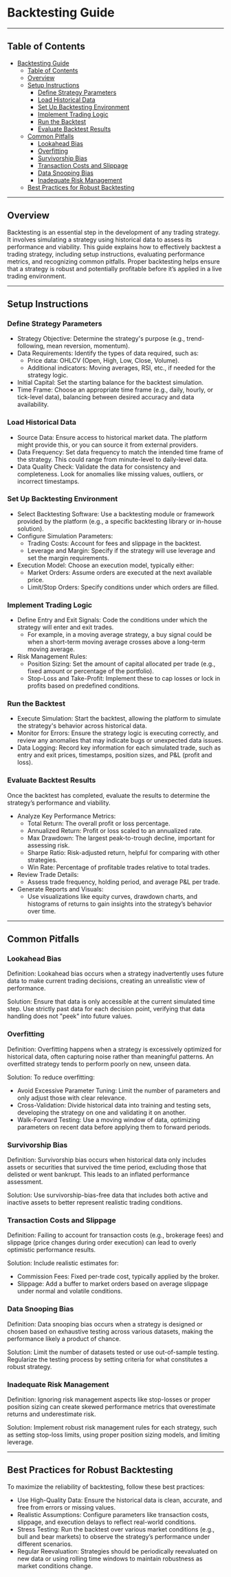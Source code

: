 # Backtesting Guide

---

## Table of Contents
- [Backtesting Guide](#backtesting-guide)
  - [Table of Contents](#table-of-contents)
  - [Overview](#overview)
  - [Setup Instructions](#setup-instructions)
    - [Define Strategy Parameters](#define-strategy-parameters)
    - [Load Historical Data](#load-historical-data)
    - [Set Up Backtesting Environment](#set-up-backtesting-environment)
    - [Implement Trading Logic](#implement-trading-logic)
    - [Run the Backtest](#run-the-backtest)
    - [Evaluate Backtest Results](#evaluate-backtest-results)
  - [Common Pitfalls](#common-pitfalls)
    - [Lookahead Bias](#lookahead-bias)
    - [Overfitting](#overfitting)
    - [Survivorship Bias](#survivorship-bias)
    - [Transaction Costs and Slippage](#transaction-costs-and-slippage)
    - [Data Snooping Bias](#data-snooping-bias)
    - [Inadequate Risk Management](#inadequate-risk-management)
  - [Best Practices for Robust Backtesting](#best-practices-for-robust-backtesting)

---

## Overview

Backtesting is an essential step in the development of any trading strategy. It involves simulating a strategy using historical data to assess its performance and viability. This guide explains how to effectively backtest a trading strategy, including setup instructions, evaluating performance metrics, and recognizing common pitfalls. Proper backtesting helps ensure that a strategy is robust and potentially profitable before it’s applied in a live trading environment.

---

## Setup Instructions

### Define Strategy Parameters

- Strategy Objective: Determine the strategy's purpose (e.g., trend-following, mean reversion, momentum).
- Data Requirements: Identify the types of data required, such as:
   - Price data: OHLCV (Open, High, Low, Close, Volume).
   - Additional indicators: Moving averages, RSI, etc., if needed for the strategy logic.
- Initial Capital: Set the starting balance for the backtest simulation.
- Time Frame: Choose an appropriate time frame (e.g., daily, hourly, or tick-level data), balancing between desired accuracy and data availability.

### Load Historical Data

- Source Data: Ensure access to historical market data. The platform might provide this, or you can source it from external providers.
- Data Frequency: Set data frequency to match the intended time frame of the strategy. This could range from minute-level to daily-level data.
- Data Quality Check: Validate the data for consistency and completeness. Look for anomalies like missing values, outliers, or incorrect timestamps.

### Set Up Backtesting Environment

- Select Backtesting Software: Use a backtesting module or framework provided by the platform (e.g., a specific backtesting library or in-house solution).
- Configure Simulation Parameters:
   - Trading Costs: Account for fees and slippage in the backtest.
   - Leverage and Margin: Specify if the strategy will use leverage and set the margin requirements.
- Execution Model: Choose an execution model, typically either:
   - Market Orders: Assume orders are executed at the next available price.
   - Limit/Stop Orders: Specify conditions under which orders are filled.

### Implement Trading Logic

- Define Entry and Exit Signals: Code the conditions under which the strategy will enter and exit trades.
   - For example, in a moving average strategy, a buy signal could be when a short-term moving average crosses above a long-term moving average.
- Risk Management Rules:
   - Position Sizing: Set the amount of capital allocated per trade (e.g., fixed amount or percentage of the portfolio).
   - Stop-Loss and Take-Profit: Implement these to cap losses or lock in profits based on predefined conditions.

### Run the Backtest

- Execute Simulation: Start the backtest, allowing the platform to simulate the strategy's behavior across historical data.
- Monitor for Errors: Ensure the strategy logic is executing correctly, and review any anomalies that may indicate bugs or unexpected data issues.
- Data Logging: Record key information for each simulated trade, such as entry and exit prices, timestamps, position sizes, and P&L (profit and loss).

### Evaluate Backtest Results

Once the backtest has completed, evaluate the results to determine the strategy’s performance and viability.

- Analyze Key Performance Metrics:
   - Total Return: The overall profit or loss percentage.
   - Annualized Return: Profit or loss scaled to an annualized rate.
   - Max Drawdown: The largest peak-to-trough decline, important for assessing risk.
   - Sharpe Ratio: Risk-adjusted return, helpful for comparing with other strategies.
   - Win Rate: Percentage of profitable trades relative to total trades.
- Review Trade Details:
   - Assess trade frequency, holding period, and average P&L per trade.
- Generate Reports and Visuals:
   - Use visualizations like equity curves, drawdown charts, and histograms of returns to gain insights into the strategy’s behavior over time.

---

## Common Pitfalls

### Lookahead Bias

Definition: Lookahead bias occurs when a strategy inadvertently uses future data to make current trading decisions, creating an unrealistic view of performance.

Solution: Ensure that data is only accessible at the current simulated time step. Use strictly past data for each decision point, verifying that data handling does not "peek" into future values.

### Overfitting

Definition: Overfitting happens when a strategy is excessively optimized for historical data, often capturing noise rather than meaningful patterns. An overfitted strategy tends to perform poorly on new, unseen data.

Solution: To reduce overfitting:
- Avoid Excessive Parameter Tuning: Limit the number of parameters and only adjust those with clear relevance.
- Cross-Validation: Divide historical data into training and testing sets, developing the strategy on one and validating it on another.
- Walk-Forward Testing: Use a moving window of data, optimizing parameters on recent data before applying them to forward periods.

### Survivorship Bias

Definition: Survivorship bias occurs when historical data only includes assets or securities that survived the time period, excluding those that delisted or went bankrupt. This leads to an inflated performance assessment.

Solution: Use survivorship-bias-free data that includes both active and inactive assets to better represent realistic trading conditions.

### Transaction Costs and Slippage

Definition: Failing to account for transaction costs (e.g., brokerage fees) and slippage (price changes during order execution) can lead to overly optimistic performance results.

Solution: Include realistic estimates for:
- Commission Fees: Fixed per-trade cost, typically applied by the broker.
- Slippage: Add a buffer to market orders based on average slippage under normal and volatile conditions.

### Data Snooping Bias

Definition: Data snooping bias occurs when a strategy is designed or chosen based on exhaustive testing across various datasets, making the performance likely a product of chance.

Solution: Limit the number of datasets tested or use out-of-sample testing. Regularize the testing process by setting criteria for what constitutes a robust strategy.

### Inadequate Risk Management

Definition: Ignoring risk management aspects like stop-losses or proper position sizing can create skewed performance metrics that overestimate returns and underestimate risk.

Solution: Implement robust risk management rules for each strategy, such as setting stop-loss limits, using proper position sizing models, and limiting leverage.

---

## Best Practices for Robust Backtesting

To maximize the reliability of backtesting, follow these best practices:

- Use High-Quality Data: Ensure the historical data is clean, accurate, and free from errors or missing values.
- Realistic Assumptions: Configure parameters like transaction costs, slippage, and execution delays to reflect real-world conditions.
- Stress Testing: Run the backtest over various market conditions (e.g., bull and bear markets) to observe the strategy’s performance under different scenarios.
- Regular Reevaluation: Strategies should be periodically reevaluated on new data or using rolling time windows to maintain robustness as market conditions change.
